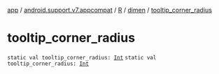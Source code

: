 [app](../../../index.md) / [android.support.v7.appcompat](../../index.md) / [R](../index.md) / [dimen](index.md) / [tooltip_corner_radius](.)

# tooltip_corner_radius

`static val tooltip_corner_radius: `[`Int`](https://kotlinlang.org/api/latest/jvm/stdlib/kotlin/-int/index.html)
`static val tooltip_corner_radius: `[`Int`](https://kotlinlang.org/api/latest/jvm/stdlib/kotlin/-int/index.html)